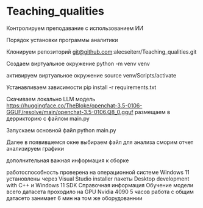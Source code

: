 # Teaching_qualities
Контролируем преподавание с использованием ИИ

Порядок установки программы аналитики

Клонируем репозиторий 
git@github.com:alecseiterr/Teaching_qualities.git

Создаем виртуальное окружение
python -m venv venv

активируем виртуальное окружение
source venv/Scripts/activate

Устанавливаем зависимости
pip install -r requirements.txt

Скачиваем локально LLM модель
https://huggingface.co/TheBloke/openchat-3.5-0106-GGUF/resolve/main/openchat-3.5-0106.Q8_0.gguf
размещаем в деррикторию с файлом main.py

Запускаем основной файл
python main.py

Далее в появившемся окне выбираем файл для анализа 
сморим отчет анализируем графики

дополнительная важная информация к сборке

работоспособность проверена на операционной системе Windows 11 установлены через Visual Studio installer пакеты Desktop development with C++
и Windows 11 SDK 
Справочная информация
Обучение модели всего датасета проходило на GPU Nvidia 4090 5 часов 
работа с общим датасето занимает 6 мин на том же оборудованнии 